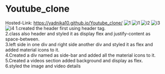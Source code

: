 # Youtube_clone
Hosted-Link:
https://yadnika10.github.io/Youtube_clone/
![1](https://github.com/yadnika10/Youtube_clone/assets/122971264/9632cfaf-3571-4821-a2a8-f86c2e7c974d)
![i1](https://github.com/yadnika10/Youtube_clone/assets/122971264/d5bbd377-22c4-472d-b296-7f0fd8904839)
![i2](https://github.com/yadnika10/Youtube_clone/assets/122971264/50f79f6d-f01d-42e8-9a0e-eedc095a4106)
![i3](https://github.com/yadnika10/Youtube_clone/assets/122971264/89632048-ce4f-4295-9f1d-ff95ac63a121)
![i4](https://github.com/yadnika10/Youtube_clone/assets/122971264/47904862-30ec-438b-bb62-8916797f627d)
1.created the header first using header tag.<br>
2.class also header and styled it as display flex and justify-content as space-between.<br>
3.left side in one div and right side another div and styled it as flex and added material icons to it.<br>
4.Created a div named as side-bar and added all the material icons to it.<br>
5.Created a videos section added background and display as flex.<br>
6.styled the image and video details<br>
